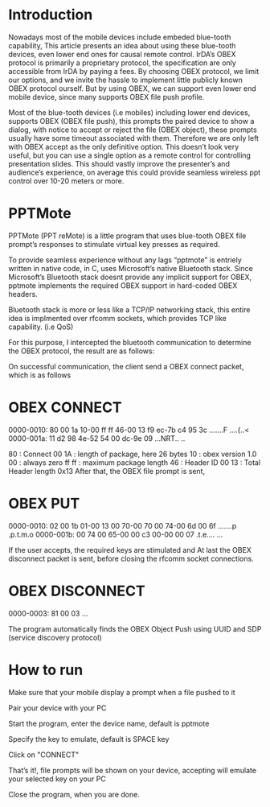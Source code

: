 Introduction
================
Nowadays most of the mobile devices include embeded blue-tooth capability, This article presents an idea about using these blue-tooth devices, even lower end ones for causal remote control. IrDA’s  OBEX protocol is primarily a proprietary protocol, the specification are only accessible from IrDA by paying a fees. By choosing OBEX protocol, we limit our options, and we invite the hassle to implement  little publicly known OBEX protocol ourself. But by using OBEX,  we can support even lower end mobile device, since many supports OBEX file push profile.

Most of the blue-tooth devices (i.e mobiles) including lower end devices, supports OBEX (OBEX file push), this prompts the paired device to show a dialog, with notice to accept or reject the file (OBEX object),  these prompts usually have some timeout associated with them. Therefore we are only left with OBEX accept as the only definitive option. This doesn’t look very useful, but you can use a single option as a remote control for controlling presentation slides. This should vastly improve the presenter’s and audience’s experience, on average this could provide seamless wireless ppt control over 10-20 meters or more.

PPTMote
==================
PPTMote (PPT reMote) is a little program that uses blue-tooth OBEX file prompt’s responses to stimulate virtual key presses as required.

To provide seamless experience without any lags “pptmote” is entriely written in native code, in C, uses Microsoft’s native Bluetooth stack. Since Microsoft’s Bluetooth stack doesnt provide any implicit support for OBEX, pptmote implements the required OBEX support in hard-coded OBEX headers.

Bluetooth stack is more or less like a TCP/IP networking stack, this entire idea is implmented over rfcomm sockets, which provides TCP like capability. (i.e QoS)

For this purpose, I intercepted the bluetooth communication to determine the OBEX protocol, the result are as follows:

On successful communication, the client send a OBEX connect packet, which is as follows

OBEX CONNECT
===================

0000-0010:  80 00 1a 10-00 ff ff 46-00 13 f9 ec-7b c4 95 3c  .......F ....{..<
0000-001a:  11 d2 98 4e-52 54 00 dc-9e 09                    ...NRT.. ..

80    : Connect
00 1A : length of package, here 26 bytes
10    : obex version 1.0
00    : always zero
ff ff : maximum package length
46    : Header ID
00 13 : Total Header length 0x13
After that, the OBEX file prompt is sent,

OBEX PUT
===================

0000-0010:  02 00 1b 01-00 13 00 70-00 70 00 74-00 6d 00 6f  .......p .p.t.m.o
0000-001b:  00 74 00 65-00 00 c3 00-00 00 07                 .t.e.... ...

If the user accepts, the required keys are stimulated and At last the OBEX disconnect packet is sent, before closing the rfcomm socket connections.

OBEX DISCONNECT
========================

0000-0003:  81 00 03                                         ...

The program automatically finds the OBEX Object Push using UUID and SDP (service discovery protocol)

How to run
==================

Make sure that your mobile display a prompt when a file pushed to it

Pair your device with your PC

Start the program, enter the device name, default is pptmote

Specify the key to emulate, default is SPACE key

Click on "CONNECT"

That’s it!, file prompts will be shown on your device, accepting will emulate your selected key on your PC

Close the program, when you are done.

